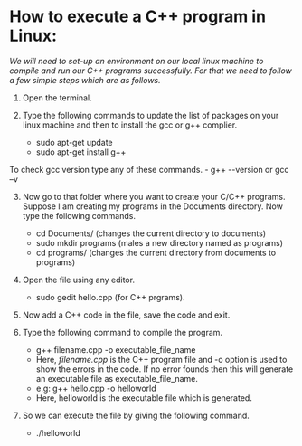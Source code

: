 # How to execute a C++ program in Linux:
*We will need to set-up an environment on our local linux machine to compile and run our C++ programs successfully. For that we need to follow a few simple steps which are as follows.*

1. Open the terminal.

2. Type the following commands to update the list of packages on your linux machine and then to install the gcc or g++ complier.
    - sudo apt-get update
    - sudo apt-get install g++

To check gcc version type any of these commands.
    - g++ --version or gcc –v



3. Now go to that folder where you want to create your C/C++ programs. Suppose I am creating my programs in the Documents directory. Now type the following commands.
    - cd Documents/ (changes the current directory to documents)
    - sudo mkdir programs (males a new directory named as programs)
    - cd programs/ (changes the current directory from documents to programs)

4.  Open the file using any editor.
    - sudo gedit hello.cpp (for C++ prgrams).

5. Now add a C++ code in the file, save the code and exit.

6. Type the following command to compile the program.
    - g++ filename.cpp -o executable_file_name
    - Here, *filename.cpp* is the C++ program file and -o option is used to show the errors in the code. If no error founds then this will generate an executable file as executable_file_name.
    - e.g: g++ hello.cpp -o helloworld
    - Here, helloworld is the executable file which is generated. 

7. So we can execute the file by giving the following command.
    - ./helloworld

